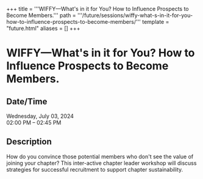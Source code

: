 +++
title = '''WIFFY—What's in it for You? How to Influence Prospects to Become Members.'''
path = '''/future/sessions/wiffy-what-s-in-it-for-you-how-to-influence-prospects-to-become-members/'''
template = "future.html"
aliases = []
+++

<h1>WIFFY—What's in it for You? How to Influence Prospects to Become Members.</h1>

<h2>Date/Time</h2>
<p>Wednesday, July 03, 2024<br>
02:00 PM – 02:45 PM</p>
<h2>Description</h2>

How do you convince those potential members who don't see the value of joining your chapter?  This inter-active chapter leader workshop will discuss strategies for successful recruitment to support chapter sustainability.


